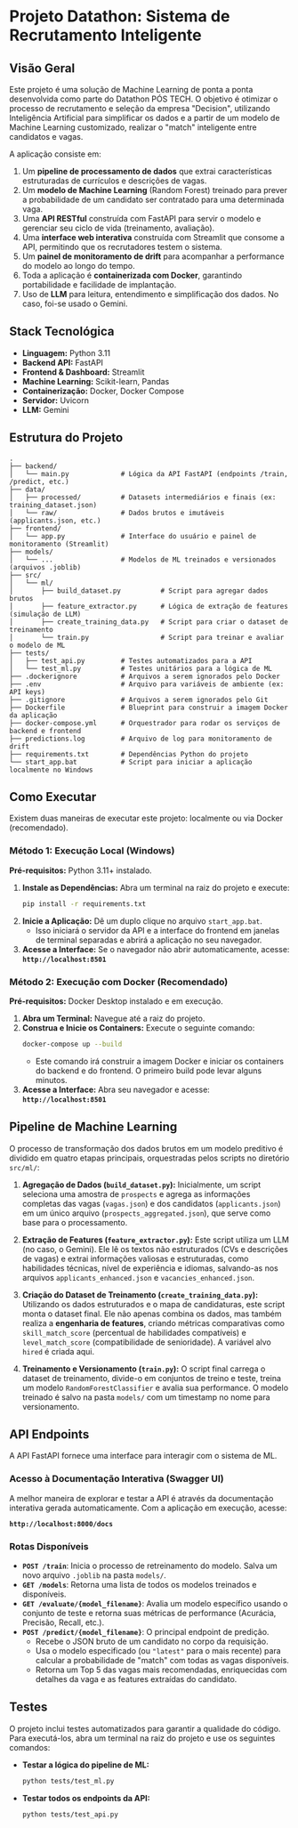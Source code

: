 # Projeto Datathon: Sistema de Recrutamento Inteligente

## Visão Geral

Este projeto é uma solução de Machine Learning de ponta a ponta desenvolvida como parte do Datathon PÓS TECH. O objetivo é otimizar o processo de recrutamento e seleção da empresa "Decision", utilizando Inteligência Artificial para simplificar os dados e a partir de um modelo de Machine Learning customizado, realizar o "match" inteligente entre candidatos e vagas.

A aplicação consiste em:
1.  Um **pipeline de processamento de dados** que extrai características estruturadas de currículos e descrições de vagas.
2.  Um **modelo de Machine Learning** (Random Forest) treinado para prever a probabilidade de um candidato ser contratado para uma determinada vaga.
3.  Uma **API RESTful** construída com FastAPI para servir o modelo e gerenciar seu ciclo de vida (treinamento, avaliação).
4.  Uma **interface web interativa** construída com Streamlit que consome a API, permitindo que os recrutadores testem o sistema.
5.  Um **painel de monitoramento de drift** para acompanhar a performance do modelo ao longo do tempo.
6.  Toda a aplicação é **containerizada com Docker**, garantindo portabilidade e facilidade de implantação.
7.  Uso de **LLM** para leitura, entendimento e simplificação dos dados. No caso, foi-se usado o Gemini.

## Stack Tecnológica

* **Linguagem:** Python 3.11
* **Backend API:** FastAPI
* **Frontend & Dashboard:** Streamlit
* **Machine Learning:** Scikit-learn, Pandas
* **Containerização:** Docker, Docker Compose
* **Servidor:** Uvicorn
* **LLM:** Gemini

## Estrutura do Projeto

```
.
├── backend/
│   └── main.py             # Lógica da API FastAPI (endpoints /train, /predict, etc.)
├── data/
│   ├── processed/          # Datasets intermediários e finais (ex: training_dataset.json)
│   └── raw/                # Dados brutos e imutáveis (applicants.json, etc.)
├── frontend/
│   └── app.py              # Interface do usuário e painel de monitoramento (Streamlit)
├── models/
│   └── ...                 # Modelos de ML treinados e versionados (arquivos .joblib)
├── src/
│   └── ml/
│       ├── build_dataset.py          # Script para agregar dados brutos
│       ├── feature_extractor.py      # Lógica de extração de features (simulação de LLM)
│       ├── create_training_data.py   # Script para criar o dataset de treinamento
│       └── train.py                  # Script para treinar e avaliar o modelo de ML
├── tests/
│   ├── test_api.py         # Testes automatizados para a API
│   └── test_ml.py          # Testes unitários para a lógica de ML
├── .dockerignore           # Arquivos a serem ignorados pelo Docker
├── .env                    # Arquivo para variáveis de ambiente (ex: API keys)
├── .gitignore              # Arquivos a serem ignorados pelo Git
├── Dockerfile              # Blueprint para construir a imagem Docker da aplicação
├── docker-compose.yml      # Orquestrador para rodar os serviços de backend e frontend
├── predictions.log         # Arquivo de log para monitoramento de drift
├── requirements.txt        # Dependências Python do projeto
└── start_app.bat           # Script para iniciar a aplicação localmente no Windows
```

## Como Executar

Existem duas maneiras de executar este projeto: localmente ou via Docker (recomendado).

### Método 1: Execução Local (Windows)

**Pré-requisitos:** Python 3.11+ instalado.

1.  **Instale as Dependências:** Abra um terminal na raiz do projeto e execute:
    ```bash
    pip install -r requirements.txt
    ```
2.  **Inicie a Aplicação:** Dê um duplo clique no arquivo `start_app.bat`.
    * Isso iniciará o servidor da API e a interface do frontend em janelas de terminal separadas e abrirá a aplicação no seu navegador.
3.  **Acesse a Interface:** Se o navegador não abrir automaticamente, acesse: **`http://localhost:8501`**

### Método 2: Execução com Docker (Recomendado)

**Pré-requisitos:** Docker Desktop instalado e em execução.

1.  **Abra um Terminal:** Navegue até a raiz do projeto.
2.  **Construa e Inicie os Containers:** Execute o seguinte comando:
    ```bash
    docker-compose up --build
    ```
    * Este comando irá construir a imagem Docker e iniciar os containers do backend e do frontend. O primeiro build pode levar alguns minutos.
3.  **Acesse a Interface:** Abra seu navegador e acesse: **`http://localhost:8501`**

## Pipeline de Machine Learning

O processo de transformação dos dados brutos em um modelo preditivo é dividido em quatro etapas principais, orquestradas pelos scripts no diretório `src/ml/`:

1.  **Agregação de Dados (`build_dataset.py`):** Inicialmente, um script seleciona uma amostra de `prospects` e agrega as informações completas das vagas (`vagas.json`) e dos candidatos (`applicants.json`) em um único arquivo (`prospects_aggregated.json`), que serve como base para o processamento.

2.  **Extração de Features (`feature_extractor.py`):** Este script utiliza um LLM (no caso, o Gemini). Ele lê os textos não estruturados (CVs e descrições de vagas) e extrai informações valiosas e estruturadas, como habilidades técnicas, nível de experiência e idiomas, salvando-as nos arquivos `applicants_enhanced.json` e `vacancies_enhanced.json`.

3.  **Criação do Dataset de Treinamento (`create_training_data.py`):** Utilizando os dados estruturados e o mapa de candidaturas, este script monta o dataset final. Ele não apenas combina os dados, mas também realiza a **engenharia de features**, criando métricas comparativas como `skill_match_score` (percentual de habilidades compatíveis) e `level_match_score` (compatibilidade de senioridade). A variável alvo `hired` é criada aqui.

4.  **Treinamento e Versionamento (`train.py`):** O script final carrega o dataset de treinamento, divide-o em conjuntos de treino e teste, treina um modelo `RandomForestClassifier` e avalia sua performance. O modelo treinado é salvo na pasta `models/` com um timestamp no nome para versionamento.

## API Endpoints

A API FastAPI fornece uma interface para interagir com o sistema de ML.

### Acesso à Documentação Interativa (Swagger UI)

A melhor maneira de explorar e testar a API é através da documentação interativa gerada automaticamente. Com a aplicação em execução, acesse:

**`http://localhost:8000/docs`**

### Rotas Disponíveis

* **`POST /train`**: Inicia o processo de retreinamento do modelo. Salva um novo arquivo `.joblib` na pasta `models/`.
* **`GET /models`**: Retorna uma lista de todos os modelos treinados e disponíveis.
* **`GET /evaluate/{model_filename}`**: Avalia um modelo específico usando o conjunto de teste e retorna suas métricas de performance (Acurácia, Precisão, Recall, etc.).
* **`POST /predict/{model_filename}`**: O principal endpoint de predição.
    * Recebe o JSON bruto de um candidato no corpo da requisição.
    * Usa o modelo especificado (ou `"latest"` para o mais recente) para calcular a probabilidade de "match" com todas as vagas disponíveis.
    * Retorna um Top 5 das vagas mais recomendadas, enriquecidas com detalhes da vaga e as features extraídas do candidato.

## Testes

O projeto inclui testes automatizados para garantir a qualidade do código. Para executá-los, abra um terminal na raiz do projeto e use os seguintes comandos:

* **Testar a lógica do pipeline de ML:**
    ```bash
    python tests/test_ml.py
    ```
* **Testar todos os endpoints da API:**
    ```bash
    python tests/test_api.py
    ```
